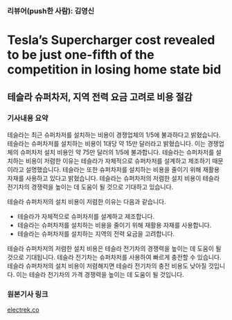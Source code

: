 ### 리뷰어(push한 사람): 김영신

# Tesla’s Supercharger cost revealed to be just one-fifth of the competition in losing home state bid


## 테슬라 슈퍼차저, 지역 전력 요금 고려로 비용 절감


### 기사내용 요약

테슬라는 최근 슈퍼차저를 설치하는 비용이 경쟁업체의 1/5에 불과하다고 밝혔습니다. 테슬라는 슈퍼차저를 설치하는 비용이 1대당 약 15만 달러라고 밝혔습니다. 이는 경쟁업체의 슈퍼차저 설치 비용인 약 75만 달러의 1/5에 불과합니다. 테슬라는 슈퍼차저를 설치하는 비용이 저렴한 이유는 테슬라가 자체적으로 슈퍼차저를 설계하고 제조하기 때문이라고 설명했습니다. 테슬라는 또한 슈퍼차저를 설치하는 비용을 줄이기 위해 재활용 자재를 사용하고 있다고 밝혔습니다. 테슬라는 슈퍼차저의 저렴한 설치 비용이 테슬라 전기차의 경쟁력을 높이는 데 도움이 될 것으로 기대하고 있습니다.

테슬라 슈퍼차저의 설치 비용이 저렴한 이유는 다음과 같습니다.

* 테슬라가 자체적으로 슈퍼차저를 설계하고 제조합니다.
* 테슬라는 슈퍼차저를 설치하는 비용을 줄이기 위해 재활용 자재를 사용합니다.
* 테슬라는 슈퍼차저를 설치하는 지역의 전력 요금을 고려합니다.
  
테슬라 슈퍼차저의 저렴한 설치 비용은 테슬라 전기차의 경쟁력을 높이는 데 도움이 될 것으로 기대됩니다. 테슬라 전기차는 슈퍼차저를 사용하여 빠르게 충전할 수 있습니다. 테슬라 슈퍼차저의 설치 비용이 저렴해지면 테슬라 전기차의 충전 비용도 낮아질 것입니다. 이는 테슬라 전기차의 가격 경쟁력을 높이는 데 도움이 될 것입니다.

### 원본기사 링크
[electrek.co](https://electrek.co/2022/04/15/tesla-cost-deploy-superchargers-revealed-one-fifth-competition/)
